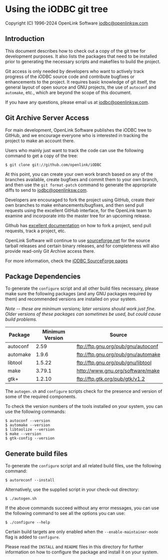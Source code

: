 # Using the iODBC git tree

Copyright (C) 1996-2024 OpenLink Software <iodbc@openlinksw.com>

## Introduction

This document describes how to check out a copy of the git tree for development
purposes. It also lists the packages that need to be installed prior to generating
the necessary scripts and makefiles to build the project.

Git access is only needed by developers who want to actively track progress of the
iODBC source code and contribute bugfixes or enhancements to the project. It
requires basic knowledge of git itself, the general layout of open source and GNU
projects, the use of `autoconf` and `automake`, etc., which are beyond the scope
of this document.

If you have any questions, please email us at
[iodbc@openlinksw.com](mailto:iodbc@openlinksw.com).

## Git Archive Server Access

For main development, OpenLink Software publishes the iODBC tree to GitHub, and we
encourage everyone who is interested in tracking the project to make an account there.

Users who mainly just want to track the code can use the following command to get
a copy of the tree:

    $ git clone git://github.com/openlink/iODBC

At this point, you can create your own work branch based on any of the branches
available, create bugfixes and commit them to your own branch, and then use the
`git format-patch` command to generate the appropriate diffs to send to
[iodbc@openlinksw.com](mailto:iodbc@openlinksw.com).

Developers are encouraged to fork the project using GitHub, create their own branches
to make enhancements/bugfixes, and then send pull requests using the excellent GitHub
interface, for the OpenLink team to examine and incorporate into the master tree for
an upcoming release.

Github has [excellent documentation](http://help.github.com/) on how to fork a project,
send pull requests, track a project, etc.

OpenLink Software will continue to use [sourceforge.net](https://sourceforge.net/projects/iodbc/)
for the source tarball releases and certain binary releases, and for completeness will also
provide read-only Git Archive access there.

For more information, check the
[iODBC SourceForge pages](https://sourceforge.net/projects/iodbc/)

## Package Dependencies

To generate the `configure` script and all other build files necessary, please make
sure the following packages (and any GNU packages required by them) and recommended
versions are installed on your system.

*Note -- these are minimum versions; later versions should work just fine. Older
versions of these packages can sometimes be used, but could cause build problems.*

| Package  | Minimum Version  | Source                             |
| -------- | ---------------- | ---------------------------------- |
| autoconf | 2.59             | ftp://ftp.gnu.org/pub/gnu/autoconf |
| automake | 1.9.6            | ftp://ftp.gnu.org/pub/gnu/automake |
| libtool  | 1.5.22           | ftp://ftp.gnu.org/pub/gnu/libtool  |
| make     | 3.79.1           | http://www.gnu.org/software/make   |
| gtk+     | 1.2.10           | ftp://ftp.gtk.org/pub/gtk/v1.2     |

The `autogen.sh` and `configure` scripts check for the presence and version of some
of the required components.

To check the version numbers of the tools installed on your system, you can use
the following commands:

    $ autoconf --version
    $ automake --version
    $ libtoolize --version
    $ make --version
    $ gtk-config --version

## Generate build files

To generate the `configure` script and all related build files, use the following
command:

    $ autoreconf --install

Alternatively, use the supplied script in your check-out directory:

    $ ./autogen.sh

If the above commands succeed without any error messages, you can use the following
command to see all the options you can use:

    $ ./configure --help

Certain build targets are only enabled when the `--enable-maintainer-mode` flag is
added to `configure`.

Please read the `INSTALL` and `README` files in this directory for further information
on how to configure the package and install it on your system.
